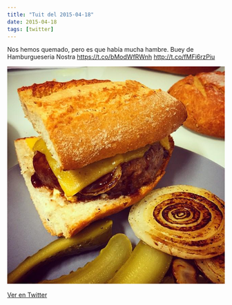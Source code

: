 ```yaml
---
title: "Tuit del 2015-04-18"
date: 2015-04-18
tags: [twitter]
---
```


Nos hemos quemado, pero es que había mucha hambre. Buey de Hamburgueseria Nostra https://t.co/bModWfRWnh http://t.co/fMFi6rzPiu

![Imagen](/assets/images/589537631005966336-CC51WhCW8AA6PSz.jpg)

[Ver en Twitter](https://twitter.com/i/web/status/589537631005966336)
